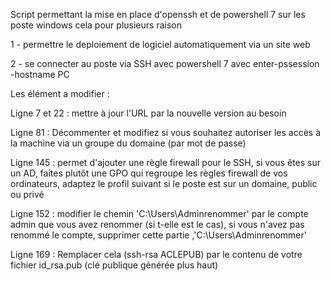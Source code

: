 Script permettant la mise en place d'openssh et de powershell 7 sur les poste windows
cela pour plusieurs raison

1 - permettre le deploiement de logiciel automatiquement via un site web

2 - se connecter au poste via SSH avec powershell 7 avec enter-pssession -hostname PC

Les élément a modifier :

Ligne 7 et 22 : mettre à jour l'URL par la nouvelle version au besoin

Ligne 81 : Décommenter et modifiez si vous souhaitez autoriser les accès à la machine via un groupe du domaine (par mot de passe)

Ligne 145 : permet d'ajouter une règle firewall pour le SSH, si vous êtes sur un AD, faites plutôt une GPO qui regroupe les règles firewall de vos ordinateurs, adaptez le profil suivant si le poste est sur un domaine, public ou privé

Ligne 152 : modifier le chemin 'C:\Users\Adminrenommer' par le compte admin que vous avez renommer (si t-elle est le cas), si vous n'avez pas renommé le compte, supprimer cette partie ,'C:\Users\Adminrenommer'

Ligne 169 : Remplacer cela (ssh-rsa ACLEPUB) par le contenu de votre fichier id_rsa.pub (clé publique générée plus haut)
